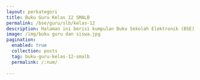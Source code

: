 ```yaml
---
layout: perkategori
title: Buku Guru Kelas 12 SMALB
permalink: /bse/guru/slb/kelas-12
description: Halaman ini berisi kumpulan Buku Sekolah Elektronik (BSE) Buku Guru Satuan Pendidikan SMALB Kelas 12.
image: /img/buku guru dan siswa.jpg
pagination: 
  enabled: true
  collection: posts
  tag: buku-guru-kelas-12-smalb
  permalink: /:num/
  
---
```


